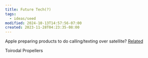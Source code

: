 ```yaml
---
title: Future Tech(?)
tags:
  - ideas/seed
modified: 2024-10-13T14:57:56-07:00
created: 2023-11-28T04:23:35-08:00
---
```




Apple preparing products to do calling/texting over satellite? [Related](https://www.reddit.com/r/ASTSpaceMobile/)

Toirodal Propellers 
